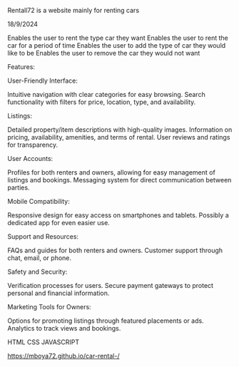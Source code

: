 
 <!-- Car -->
Rentall72 is a website mainly for renting cars
<!-- Date -->
18/9/2024
<!-- Deliverables -->
Enables the user to rent the type car they want
Enables the user to rent the car for a period of time
Enables the user to add the type of car they would like to be
Enables the user to remove the car they would not want
<!-- Features -->
Features:

User-Friendly Interface:

Intuitive navigation with clear categories for easy browsing.
Search functionality with filters for price, location, type, and availability.

Listings:

Detailed property/item descriptions with high-quality images.
Information on pricing, availability, amenities, and terms of rental.
User reviews and ratings for transparency.

User Accounts:

Profiles for both renters and owners, allowing for easy management of listings and bookings.
Messaging system for direct communication between parties.

Mobile Compatibility:

Responsive design for easy access on smartphones and tablets.
Possibly a dedicated app for even easier use.

Support and Resources:

FAQs and guides for both renters and owners.
Customer support through chat, email, or phone.

Safety and Security:

Verification processes for users.
Secure payment gateways to protect personal and financial information.

Marketing Tools for Owners:

Options for promoting listings through featured placements or ads.
Analytics to track views and bookings.
<!-- Technologies used -->
HTML
CSS
JAVASCRIPT
 <!-- link -->
 https://mboya72.github.io/car-rental-/